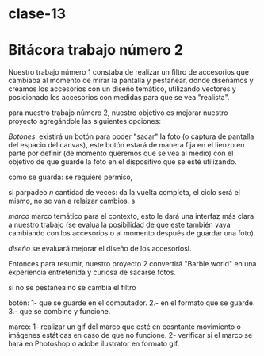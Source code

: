 # clase-13

# Bitácora trabajo número 2

Nuestro trabajo número 1 constaba de realizar un filtro de accesorios que cambiaba al momento de mirar la pantalla y pestañear,
donde diseñamos y creamos los accesorios con un diseño temático, utilizando vectores y posicionado los accesorios con medidas para que se vea "realista".

para nuestro trabajo número 2, nuestro objetivo es mejorar nuestro proyecto agregándole las siguientes opciones:

*Botones*: existirá un botón para poder "sacar" la foto (o captura de pantalla del espacio del canvas), este botón estará de manera fija en el lienzo en parte por definir (de momento queremos que se vea al medio) con el objetivo de que guarde la foto en el dispositivo que se esté utilizando.

como se guarda: se requiere permiso, 

si parpadeo *n* cantidad de veces: da la vuelta completa, el ciclo será el mismo, no se van a relaizar cambios. s

*marco* marco temático para el contexto, esto le dará una interfaz más clara  a nuestro trabajo (se evalua la posibilidad de que este también vaya cambiando con los accesorios o al momento después de guardar una foto).

*diseño* se evaluará mejorar el diseño de los accesoriosl. 

Entonces para resumir, nuestro proyecto 2 convertirá "Barbie world" en una experiencia entretenida y curiosa de sacarse fotos. 

si no se pestañea no se cambia el filtro

botón: 
1- que se guarde en el computador.
2.- en el formato que se guarde. 
3.- que se combine y funcione. 

marco: 
1- realizar un gif del marco que esté en cosntante movimiento o imágenes estáticas en caso de que no funcione.
2- verificar si el marco se hará en Photoshop o adobe ilustrator en formato gif.


